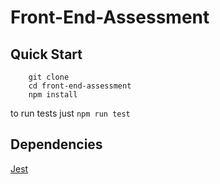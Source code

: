 # Front-End-Assessment

## Quick Start

```
    git clone
    cd front-end-assessment
    npm install
```

to run tests just `npm run test`

## Dependencies

[Jest](https://jestjs.io/)

